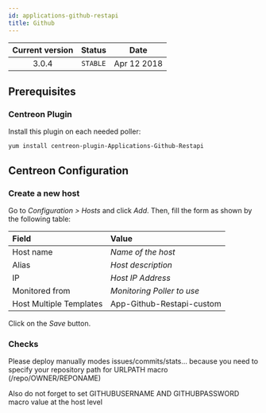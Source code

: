 ```yaml
---
id: applications-github-restapi
title: Github
---
```


| Current version | Status | Date |
| :-: | :-: | :-: |
| 3.0.4 | `STABLE` | Apr 12 2018 |

## Prerequisites

### Centreon Plugin

Install this plugin on each needed poller:

``` shell
yum install centreon-plugin-Applications-Github-Restapi
```

## Centreon Configuration

### Create a new host

Go to *Configuration \> Hosts* and click *Add*. Then, fill the form as shown by the following table:

| Field                   | Value                      |
| :---------------------- | :------------------------- |
| Host name               | *Name of the host*         |
| Alias                   | *Host description*         |
| IP                      | *Host IP Address*          |
| Monitored from          | *Monitoring Poller to use* |
| Host Multiple Templates | App-Github-Restapi-custom  |

Click on the *Save* button.

### Checks

Please deploy manually modes issues/commits/stats... because you need to specify your repository path for URLPATH macro
(/repo/OWNER/REPONAME)

Also do not forget to set GITHUBUSERNAME AND GITHUBPASSWORD macro value at the host level

